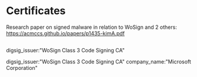 # Certificates

Research paper on signed malware in relation to WoSign and 2 others:
https://acmccs.github.io/papers/p1435-kimA.pdf


##

digsig_issuer:"WoSign Class 3 Code Signing CA"

digsig_issuer:"WoSign Class 3 Code Signing CA" company_name:"Microsoft Corporation"
